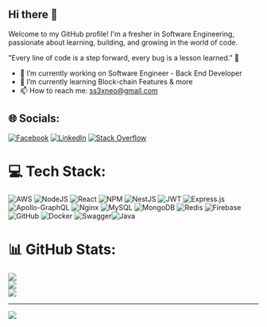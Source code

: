 ## Hi there 👋
  Welcome to my GitHub profile! I'm a fresher in Software Engineering, passionate about learning, building, and growing in the world of code.
  
"Every line of code is a step forward, every bug is a lesson learned." 🚀

- 🔭 I’m currently working on Software Engineer - Back End Developer
- 🌱 I’m currently learning Block-chain Features & more
- 📫 How to reach me: [ss3xneo@gmail.com](mailto:ss3xneo@gmail.com)

## 🌐 Socials:
[![Facebook](https://img.shields.io/badge/Facebook-%231877F2.svg?logo=Facebook&logoColor=white)](https://facebook.com/neonanh.ducanh) [![LinkedIn](https://img.shields.io/badge/LinkedIn-%230077B5.svg?logo=linkedin&logoColor=white)](https://linkedin.com/in/ss3xneo) [![Stack Overflow](https://img.shields.io/badge/-Stackoverflow-FE7A16?logo=stack-overflow&logoColor=white)](https://stackoverflow.com/users/21932189) 

# 💻 Tech Stack:
![AWS](https://img.shields.io/badge/AWS-%23FF9900.svg?style=flat&logo=amazon-aws&logoColor=white) ![NodeJS](https://img.shields.io/badge/node.js-6DA55F?style=flat&logo=node.js&logoColor=white) ![React](https://img.shields.io/badge/react-%2320232a.svg?style=flat&logo=react&logoColor=%2361DAFB) ![NPM](https://img.shields.io/badge/NPM-%23CB3837.svg?style=flat&logo=npm&logoColor=white) ![NestJS](https://img.shields.io/badge/nestjs-%23E0234E.svg?style=flat&logo=nestjs&logoColor=white) ![JWT](https://img.shields.io/badge/JWT-black?style=flat&logo=JSON%20web%20tokens) ![Express.js](https://img.shields.io/badge/express.js-%23404d59.svg?style=flat&logo=express&logoColor=%2361DAFB) ![Apollo-GraphQL](https://img.shields.io/badge/-ApolloGraphQL-311C87?style=flat&logo=apollo-graphql) ![Nginx](https://img.shields.io/badge/nginx-%23009639.svg?style=flat&logo=nginx&logoColor=white) ![MySQL](https://img.shields.io/badge/mysql-4479A1.svg?style=flat&logo=mysql&logoColor=white) ![MongoDB](https://img.shields.io/badge/MongoDB-%234ea94b.svg?style=flat&logo=mongodb&logoColor=white) ![Redis](https://img.shields.io/badge/redis-%23DD0031.svg?style=flat&logo=redis&logoColor=white) ![Firebase](https://img.shields.io/badge/firebase-a08021?style=flat&logo=firebase&logoColor=ffcd34) ![GitHub](https://img.shields.io/badge/github-%23121011.svg?style=flat&logo=github&logoColor=white) ![Docker](https://img.shields.io/badge/docker-%230db7ed.svg?style=flat&logo=docker&logoColor=white) ![Swagger](https://img.shields.io/badge/-Swagger-%23Clojure?style=flat&logo=swagger&logoColor=white)![Java](https://img.shields.io/badge/java-%23ED8B00.svg?style=plastic&logo=openjdk&logoColor=white)
# 📊 GitHub Stats:
![](https://github-readme-stats.vercel.app/api?username=neoxss3&theme=dark&hide_border=false&include_all_commits=false&count_private=false)<br/>
![](https://github-readme-streak-stats.herokuapp.com/?user=neoxss3&theme=dark&hide_border=false)<br/>
![](https://github-readme-stats.vercel.app/api/top-langs/?username=neoxss3&theme=dark&hide_border=false&include_all_commits=false&count_private=false&layout=compact)

---
[![](https://visitcount.itsvg.in/api?id=neoxss3&icon=0&color=0)](https://visitcount.itsvg.in)

<!-- Proudly created with GPRM ( https://gprm.itsvg.in ) -->
